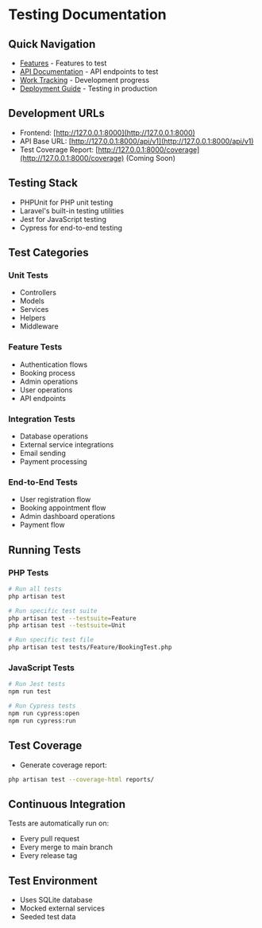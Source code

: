 # Testing Documentation

## Quick Navigation
- [Features](FEATURES.md) - Features to test
- [API Documentation](API_DOCS.md) - API endpoints to test
- [Work Tracking](WORK_TRACKING.md) - Development progress
- [Deployment Guide](DEPLOYMENT.md) - Testing in production

## Development URLs
- Frontend: [http://127.0.0.1:8000](http://127.0.0.1:8000)
- API Base URL: [http://127.0.0.1:8000/api/v1](http://127.0.0.1:8000/api/v1)
- Test Coverage Report: [http://127.0.0.1:8000/coverage](http://127.0.0.1:8000/coverage) (Coming Soon)

## Testing Stack
- PHPUnit for PHP unit testing
- Laravel's built-in testing utilities
- Jest for JavaScript testing
- Cypress for end-to-end testing

## Test Categories

### Unit Tests
- Controllers
- Models
- Services
- Helpers
- Middleware

### Feature Tests
- Authentication flows
- Booking process
- Admin operations
- User operations
- API endpoints

### Integration Tests
- Database operations
- External service integrations
- Email sending
- Payment processing

### End-to-End Tests
- User registration flow
- Booking appointment flow
- Admin dashboard operations
- Payment flow

## Running Tests

### PHP Tests
```bash
# Run all tests
php artisan test

# Run specific test suite
php artisan test --testsuite=Feature
php artisan test --testsuite=Unit

# Run specific test file
php artisan test tests/Feature/BookingTest.php
```

### JavaScript Tests
```bash
# Run Jest tests
npm run test

# Run Cypress tests
npm run cypress:open
npm run cypress:run
```

## Test Coverage
- Generate coverage report:
```bash
php artisan test --coverage-html reports/
```

## Continuous Integration
Tests are automatically run on:
- Every pull request
- Every merge to main branch
- Every release tag

## Test Environment
- Uses SQLite database
- Mocked external services
- Seeded test data
